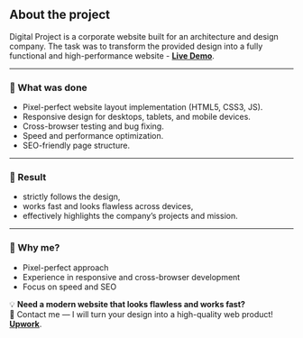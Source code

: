 ## About the project

Digital Project is a corporate website built for an architecture and design company. The task was to transform the provided design into a fully functional and high-performance website - <a href="https://mykhailo-pls.github.io/DigitalProject/" target="_blank"><strong>Live Demo</strong></a>. 

---  

### 🔧 What was done
- Pixel-perfect website layout implementation (HTML5, CSS3, JS).  
- Responsive design for desktops, tablets, and mobile devices.  
- Cross-browser testing and bug fixing.  
- Speed and performance optimization.  
- SEO-friendly page structure.  

---

### 🎯 Result 
- strictly follows the design,  
- works fast and looks flawless across devices,  
- effectively highlights the company’s projects and mission.  

---  

### 🚀 Why me?
- Pixel-perfect approach  
- Experience in responsive and cross-browser development  
- Focus on speed and SEO  

💡 **Need a modern website that looks flawless and works fast?**  
📩 Contact me — I will turn your design into a high-quality web product! <a href="https://www.upwork.com/freelancers/~01d031fcb9212d485e" target="_blank"><strong>Upwork</strong></a>. 
